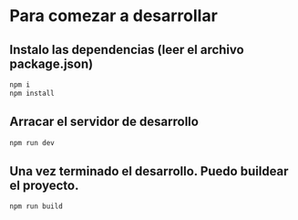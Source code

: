 # Para comezar a desarrollar

## Instalo las dependencias (leer el archivo package.json)

```sh
npm i
npm install
```

## Arracar el servidor de desarrollo

```sh
npm run dev
```


## Una vez terminado el desarrollo. Puedo buildear el proyecto.

```sh
npm run build
```

